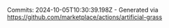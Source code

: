 Commits: 2024-10-05T10:30:39.198Z - Generated via https://github.com/marketplace/actions/artificial-grass
<br>
